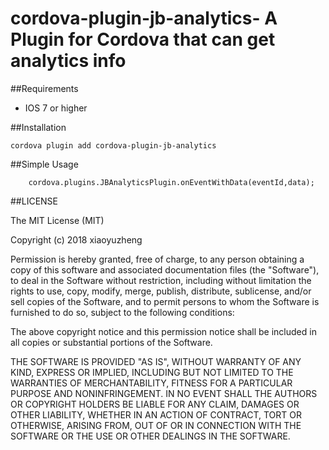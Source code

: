 # cordova-plugin-jb-analytics- A Plugin for Cordova that can get analytics info

##Requirements

 - IOS 7 or higher

##Installation

    cordova plugin add cordova-plugin-jb-analytics
    
##Simple Usage


        cordova.plugins.JBAnalyticsPlugin.onEventWithData(eventId,data);

##LICENSE

The MIT License (MIT)

Copyright (c) 2018 xiaoyuzheng

Permission is hereby granted, free of charge, to any person obtaining a copy of this software and associated documentation files (the "Software"), to deal in the Software without restriction, including without limitation the rights to use, copy, modify, merge, publish, distribute, sublicense, and/or sell copies of the Software, and to permit persons to whom the Software is furnished to do so, subject to the following conditions:

The above copyright notice and this permission notice shall be included in all copies or substantial portions of the Software.

THE SOFTWARE IS PROVIDED "AS IS", WITHOUT WARRANTY OF ANY KIND, EXPRESS OR IMPLIED, INCLUDING BUT NOT LIMITED TO THE WARRANTIES OF MERCHANTABILITY, FITNESS FOR A PARTICULAR PURPOSE AND NONINFRINGEMENT. IN NO EVENT SHALL THE AUTHORS OR COPYRIGHT HOLDERS BE LIABLE FOR ANY CLAIM, DAMAGES OR OTHER LIABILITY, WHETHER IN AN ACTION OF CONTRACT, TORT OR OTHERWISE, ARISING FROM, OUT OF OR IN CONNECTION WITH THE SOFTWARE OR THE USE OR OTHER DEALINGS IN THE SOFTWARE.


   
 

    
    
